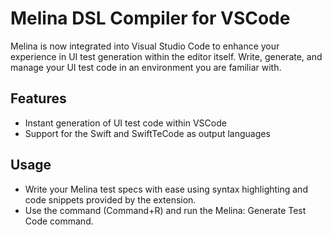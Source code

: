 # Melina DSL Compiler for VSCode

Melina is now integrated into Visual Studio Code to enhance your experience in UI test generation within the editor itself. Write, generate, and manage your UI test code in an environment you are familiar with.

## Features
- Instant generation of UI test code within VSCode
- Support for the Swift and SwiftTeCode as output languages
  
## Usage
- Write your Melina test specs with ease using syntax highlighting and code snippets provided by the extension.
- Use the command (Command+R) and run the Melina: Generate Test Code command.
